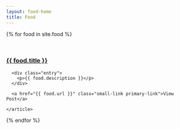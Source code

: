 ```yaml
---
layout: food-home
title: Food
---
```


<div class="posts clearfix">

  {% for food in site.food %}
    <article class="post">    
      <h3><a href="{{ food.url }}">{{ food.title }}</a></h3>

      <div class="entry">
        <p>{{ food.description }}</p>
      </div>

      <a href="{{ food.url }}" class="small-link primary-link">View Post</a>

    </article>
  {% endfor %}
</div>
